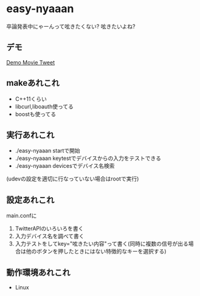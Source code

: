 # easy-nyaaan
卒論発表中にゃーんって呟きたくない?
呟きたいよね?

## デモ
[Demo Movie Tweet](https://twitter.com/gonmoec/status/834660172140158976)

## makeあれこれ
* C++11くらい
* libcurl,liboauth使ってる
* boostも使ってる

## 実行あれこれ
* ./easy-nyaaan startで開始
* ./easy-nyaaan keytestでデバイスからの入力をテストできる
* ./easy-nyaaan devicesでデバイス名検索  

(udevの設定を適切に行なっていない場合はrootで実行)

## 設定あれこれ
main.confに
1. TwitterAPIのいろいろを書く
2. 入力デバイス名を調べて書く
3. 入力テストをしてkey="呟きたい内容"って書く(同時に複数の信号が出る場合は他のボタンを押したときにはない特徴的なキーを選択する)

## 動作環境あれこれ
* Linux
